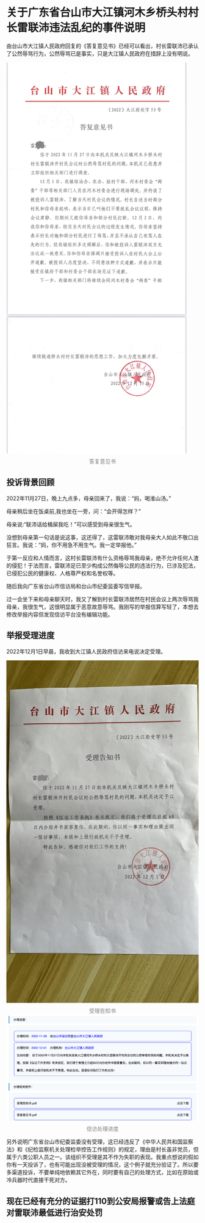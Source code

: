 # 关于广东省台山市大江镇河木乡桥头村村长雷联沛违法乱纪的事件说明

<style>
  .image-caption {
    text-align: center;
    color: gray;
    display: block;
    margin-top: .5em;
  }
</style>

由台山市大江镇人民政府回复的《答复意见书》已经可以看出，村长雷联沛已承认了公然辱骂行为，公然辱骂已是事实，只是大江镇人民政府在措辞上没有明说。

<img src="/images/img001_答复意见书.PNG" alt="答复意见书">
<span class="image-caption">答复意见书</span>

## 投诉背景回顾

2022年11月27日，晚上九点多，母亲回来了，我说：“妈，喝淮山汤。”

母亲稍后坐在饭桌前,我也坐在一旁，问：“会开得怎样？”

母亲说:“联沛话给桶屎我吃！”可以感受到母亲很生气。

没想到母亲第一句话是说这事，这还得了，这雷联沛敢对我母亲大人如此不敬口出狂言。我说：“妈，你不用急不用生气。我一定举报他。”

于第一反应和人情而言，这村长雷联沛有什么资格辱骂我母亲，绝不允许任何人渣的侵犯！于法而言，雷联沛足已至少构成公然侮辱公民的违法行为，已涉及犯法，已侵犯公民的健康权、人格尊严权和名誉权等。

随后我向广东省台山市信访局和台山市纪委监委写信举报。

过一会坐下来和母亲聊天时，我又了解到村长雷联沛居然在村民会议上两次辱骂我母亲，我很生气，这很明显属于恶意故意辱骂。我刚写的举报信算写轻了，本想去修改举报内容但发现信访平台没有编辑功能。

## 举报受理进度

2022年12月1日早晨，我收到大江镇人民政府信访来电说决定受理。

<img src="/images/img003_受理告知书.JPG" alt="受理告知书">
<span class="image-caption">受理告知书</span>

<img src="/images/img002_台山市网上信访投诉平台处理进度.png" alt="信访处理进度">
<span class="image-caption">信访处理进度</span>

另外说明广东省台山市纪委监委没有受理，这已经违反了《中华人民共和国监察法》和《纪检监察机关处理检举控告工作规则》的规定，理由是村长虽非党员，但属于六类公职人员之一。该组织不受理是其不作为失职的表现。我重点想说的假如你有一天投诉了，也有可能出现没被受理的情况，这个例子就充分验证了。所以要多渠道投诉，不要单纯地依赖其它外在，同时要有自己的处理方式，比如在原始或冷兵器时代直接干死对方。

## 现在已经有充分的证据打110到公安局报警或告上法庭对雷联沛最低进行治安处罚
